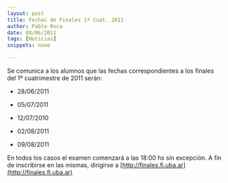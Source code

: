 ```yaml
---
layout: post
title: Fechas de Finales 1º Cuat. 2011
author: Pablo Roca
date: 08/06/2011
tags: [Noticias]
snippets: none

---
```


Se comunica a los alumnos que las fechas correspondientes a los finales del 1º cuatrimestre de 2011 serán:

* 28/06/2011

* 05/07/2011

* 12/07/2010

* 02/08/2011

* 09/08/2011

En todos los casos el examen comenzará a las 18:00 hs sin excepción. A fin de inscribirse en las mismas, dirigirse a [http://finales.fi.uba.ar](http://finales.fi.uba.ar)
